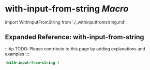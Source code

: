 # **with-input-from-string** *Macro*

import WithInputFromString from './_withinputfromstring.md';

<WithInputFromString />

## Expanded Reference: with-input-from-string

:::tip
TODO: Please contribute to this page by adding explanations and examples
:::

```lisp
(with-input-from-string )
```
